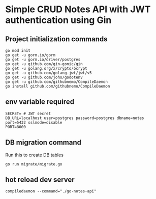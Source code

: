 # Simple CRUD Notes API with JWT authentication using Gin


## Project initialization commands
```
go mod init
go get -u gorm.io/gorm
go get -u gorm.io/driver/postgres
go get -u github.com/gin-gonic/gin
go get -u golang.org/x/crypto/bcrypt
go get -u github.com/golang-jwt/jwt/v5
go get -u github.com/joho/godotenv
go get -u github.com/githubnemo/CompileDaemon
go install github.com/githubnemo/CompileDaemon
```

## env variable required

``` .env
SECRET= # JWT secret 
DB_URL=localhost user=postgres password=postgres dbname=notes port=5432 sslmode=disable
PORT=8000
```


## DB migration command

Run this to create DB tables 
```
go run migrate/migrate.go
```

## hot reload dev server

```
compiledaemon --command="./go-notes-api"
```

